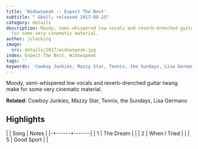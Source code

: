 ```yaml
---
title: 'Widowspeak :: Expect The Best'
subtitle: " &bull; released 2017-08-25"
category: details
description: Moody, semi-whispered low vocals and reverb-drenched guitar twang make
  for some very cinematic material.
author: jclacking
image:
  src: details/2017/widowspeak.jpg
index: Expect The Best, Widowspeak
tags: ''
keywords: 'Cowboy Junkies, Mazzy Star, Tennis, the Sundays, Lisa Germano, '
---
```

Moody, semi-whispered low vocals and reverb-drenched guitar twang make for some very cinematic material.<!--more-->

**Related**: Cowboy Junkies, Mazzy Star, Tennis, the Sundays, Lisa Germano

## Highlights

| | Song | Notes |
|-+------+-------|
| 1 | The Dream |  |
| 2 | When I Tried |  |
| 5 | Good Sport |  |

